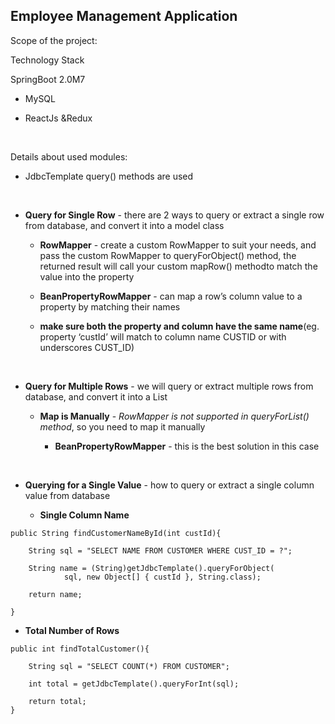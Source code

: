 Employee Management Application
-------------------------------

Scope of the project:

Technology Stack

SpringBoot 2.0M7

-   MySQL

-   ReactJs &Redux

 

Details about used modules:

-   JdbcTemplate query() methods are used

 

-   **Query for Single Row** - there are 2 ways to query or extract a single row
    from database, and convert it into a model class

    -   **RowMapper** - create a custom RowMapper to suit your needs, and pass
        the custom  RowMapper to queryForObject() method, the returned result
        will call your custom mapRow() methodto match the value into the
        property

    -   **BeanPropertyRowMapper** - can map a row’s column value to a property
        by matching their names

    -   **make sure both the property and column have the same name**(eg.
        property ‘custId’ will match to column name CUSTID or with underscores
        CUST_ID)

     

-   **Query for Multiple Rows** - we will query or extract multiple rows from
    database, and convert it into a List

    -   **Map is Manually** - *RowMapper is not supported in queryForList()
        method*, so you need to map it manually

        -   **BeanPropertyRowMapper** - this is the best solution in this case

         

-   **Querying for a Single Value** - how to query or extract a single column
    value from database

    -   **Single Column Name**

~~~~~~~~~~~~~~~~~~~~~~~~~~~~~~~~~~~~~~~~~~~~~~~~~~~~~~~~~~~~~~~~~~~~~~~~~~~~~~~~
public String findCustomerNameById(int custId){

    String sql = "SELECT NAME FROM CUSTOMER WHERE CUST_ID = ?";

    String name = (String)getJdbcTemplate().queryForObject(
            sql, new Object[] { custId }, String.class);

    return name;

}
~~~~~~~~~~~~~~~~~~~~~~~~~~~~~~~~~~~~~~~~~~~~~~~~~~~~~~~~~~~~~~~~~~~~~~~~~~~~~~~~

-   **Total Number of Rows**

~~~~~~~~~~~~~~~~~~~~~~~~~~~~~~~~~~~~~~~~~~~~~~~~~~~~~~~~~~~~~~~~~~~~~~~~~~~~~~~~
public int findTotalCustomer(){

    String sql = "SELECT COUNT(*) FROM CUSTOMER";

    int total = getJdbcTemplate().queryForInt(sql);

    return total;
}
~~~~~~~~~~~~~~~~~~~~~~~~~~~~~~~~~~~~~~~~~~~~~~~~~~~~~~~~~~~~~~~~~~~~~~~~~~~~~~~~
